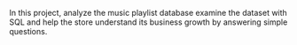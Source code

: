 In this project, analyze the music playlist database examine the dataset with SQL and help the store understand its business growth by answering simple questions.

